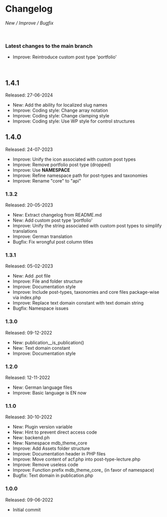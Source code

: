 # Changelog

_New / Improve / Bugfix_

<br>

### Latest changes to the main branch

- Improve: Reintroduce custom post type 'portfolio' 

<br>

## 1.4.1
Released: 27-06-2024

- New: Add the ability for localized slug names
- Improve: Coding style: Change array notation
- Improve: Coding style: Change clamping style
- Improve: Coding style: Use WP style for control structures


## 1.4.0
Released: 24-07-2023

- Improve: Unify the icon associated with custom post types
- Improve: Remove portfolio post type (dropped)
- Improve: Use __NAMESPACE__
- Improve: Refine namespace path for post-types and taxonomies
- Improve: Rename "core" to "api"


### 1.3.2
Released: 20-05-2023

- New: Extract changelog from README.md
- New: Add custom post type 'portfolio'
- Improve: Unify the string associated with custom post types to simplify translations
- Improve: German translation
- Bugfix: Fix wrongful post column titles


### 1.3.1
Released: 05-02-2023

- New: Add .pot file
- Improve: File and folder structure
- Improve: Documentation style
- Improve: Include post-types, taxonomies and core files package-wise via index.php
- Improve: Replace text domain constant with text domain string
- Bugfix: Namespace issues


### 1.3.0
Released: 09-12-2022

- New: publication__is_publication()
- New: Text domain constant
- Improve: Documentation style


### 1.2.0
Released: 12-11-2022

- New: German language files
- Improve: Basic language is EN now


### 1.1.0
Released: 30-10-2022

- New: Plugin version variable
- New: Hint to prevent direct access code
- New: backend.ph
- New: Namespace mdb_theme_core
- Improve: Add Assets folder structure
- Improve: Documentation header in PHP files
- Improve: Move content of acf.php into post-type-lecture.php
- Improve: Remove useless code
- Improve: Function prefix mdb_theme_core_ (in favor of namespace)
- Bugfix: Text domain in publication.php


### 1.0.0
Released: 09-06-2022

- Initial commit
